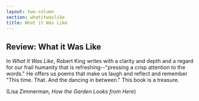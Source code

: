 ```yaml
---
layout: two-column
section: whatitwaslike
title: What it Was Like
---
```


<h2>Review: What it Was Like</h2>
<p>In <em>What It Was Like</em>, Robert King writes  with a clarity and depth and a regard for our frail humanity that is  refreshing--&quot;pressing a crisp attention to the words.&quot; He  offers&nbsp;us poems that make us laugh and reflect and remember &quot;This  time. That. And the dancing in between.&quot; This book is a treasure. </p>
<p>(Lisa Zimmerman, <em>How the Garden Looks from Here</em>)</p>
